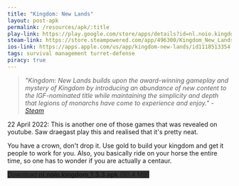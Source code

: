 ```yaml
---
title: "Kingdom: New Lands"
layout: post-apk
permalink: /resources/apk/:title
play-link: https://play.google.com/store/apps/details?id=nl.noio.kingdom
steam-link: https://store.steampowered.com/app/496300/Kingdom_New_Lands/
ios-link: https://apps.apple.com/us/app/kingdom-new-lands/id1118513354
tags: survival management turret-defense
piracy: true
---
```


> _"Kingdom: New Lands builds upon the award-winning gameplay and mystery of Kingdom by introducing an abundance of new content to the IGF-nominated title while maintaining the simplicity and depth that legions of monarchs have come to experience and enjoy." - <a href="https://store.steampowered.com/app/496300/Kingdom_New_Lands/" target="_blank">Steam</a>_

<span class="timestamp">22 April 2022:</span> This is another one of those games that was revealed on youtube. Saw draegast play this and realised that it's pretty neat.

You have a crown, don't drop it. Use gold to build your kingdom and get it people to work for you. Also, you basically ride on your horse the entire time, so one has to wonder if you are actually a centaur.

<div class="text-center">
    <a class="btn btn-dark btn-block w-100" onclick='apk("nl.noio.kingdom_1.3.3.apk")' style="text-decoration: none; background-color: #333;"> Download <b>nl.noio.kingdom_1.3.3.apk</b> (80.4 MB)</a>
</div>
